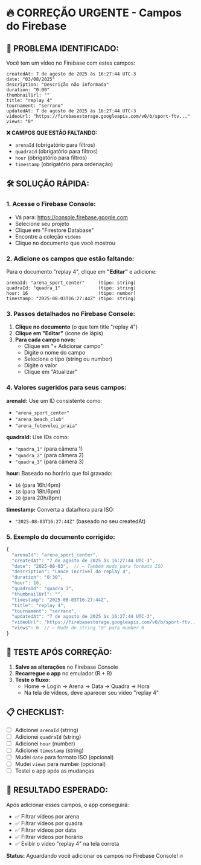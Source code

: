 # 🔥 CORREÇÃO URGENTE - Campos do Firebase

## 🚨 **PROBLEMA IDENTIFICADO:**

Você tem um vídeo no Firebase com estes campos:
```
createdAt: 7 de agosto de 2025 às 16:27:44 UTC-3
date: "03/08/2025"
description: "Descrição não informada"
duration: "0:00"
thumbnailUrl: ""
title: "replay 4"
tournament: "serrano"
updatedAt: 7 de agosto de 2025 às 16:27:44 UTC-3
videoUrl: "https://firebasestorage.googleapis.com/v0/b/sport-ftv..."
views: "0"
```

**❌ CAMPOS QUE ESTÃO FALTANDO:**
- `arenaId` (obrigatório para filtros)
- `quadraId` (obrigatório para filtros)
- `hour` (obrigatório para filtros)
- `timestamp` (obrigatório para ordenação)

## 🛠️ **SOLUÇÃO RÁPIDA:**

### **1. Acesse o Firebase Console:**
- Vá para: https://console.firebase.google.com
- Selecione seu projeto
- Clique em "Firestore Database"
- Encontre a coleção `videos`
- Clique no documento que você mostrou

### **2. Adicione os campos que estão faltando:**

Para o documento "replay 4", clique em **"Editar"** e adicione:

```
arenaId: "arena_sport_center"     (tipo: string)
quadraId: "quadra_1"              (tipo: string)
hour: 16                          (tipo: number)
timestamp: "2025-08-03T16:27:44Z" (tipo: string)
```

### **3. Passos detalhados no Firebase Console:**

1. **Clique no documento** (o que tem title "replay 4")
2. **Clique em "Editar"** (ícone de lápis)
3. **Para cada campo novo:**
   - Clique em "+ Adicionar campo"
   - Digite o nome do campo
   - Selecione o tipo (string ou number)
   - Digite o valor
   - Clique em "Atualizar"

### **4. Valores sugeridos para seus campos:**

**arenaId:** Use um ID consistente como:
- `"arena_sport_center"`
- `"arena_beach_club"`
- `"arena_futevolei_praia"`

**quadraId:** Use IDs como:
- `"quadra_1"` (para câmera 1)
- `"quadra_2"` (para câmera 2)
- `"quadra_3"` (para câmera 3)

**hour:** Baseado no horário que foi gravado:
- `16` (para 16h/4pm)
- `18` (para 18h/6pm)
- `20` (para 20h/8pm)

**timestamp:** Converta a data/hora para ISO:
- `"2025-08-03T16:27:44Z"` (baseado no seu createdAt)

### **5. Exemplo do documento corrigido:**

```javascript
{
  "arenaId": "arena_sport_center",
  "createdAt": "7 de agosto de 2025 às 16:27:44 UTC-3",
  "date": "2025-08-03",  // ← Também mude para formato ISO
  "description": "Lance incrível do replay 4",
  "duration": "0:30",
  "hour": 16,
  "quadraId": "quadra_1",
  "thumbnailUrl": "",
  "timestamp": "2025-08-03T16:27:44Z",
  "title": "replay 4",
  "tournament": "serrano",
  "updatedAt": "7 de agosto de 2025 às 16:27:44 UTC-3",
  "videoUrl": "https://firebasestorage.googleapis.com/v0/b/sport-ftv...",
  "views": 0  // ← Mude de string "0" para number 0
}
```

## 🎯 **TESTE APÓS CORREÇÃO:**

1. **Salve as alterações** no Firebase Console
2. **Recarregue o app** no emulador (R + R)
3. **Teste o fluxo:**
   - Home → Login → Arena → Data → Quadra → Hora
   - Na tela de vídeos, deve aparecer seu vídeo "replay 4"

## 📋 **CHECKLIST:**

- [ ] Adicionei `arenaId` (string)
- [ ] Adicionei `quadraId` (string)
- [ ] Adicionei `hour` (number)
- [ ] Adicionei `timestamp` (string)
- [ ] Mudei `date` para formato ISO (opcional)
- [ ] Mudei `views` para number (opcional)
- [ ] Testei o app após as mudanças

## 🚀 **RESULTADO ESPERADO:**

Após adicionar esses campos, o app conseguirá:
- ✅ Filtrar vídeos por arena
- ✅ Filtrar vídeos por quadra
- ✅ Filtrar vídeos por data
- ✅ Filtrar vídeos por horário
- ✅ Exibir o vídeo "replay 4" na tela correta

**Status:** Aguardando você adicionar os campos no Firebase Console! 🔥